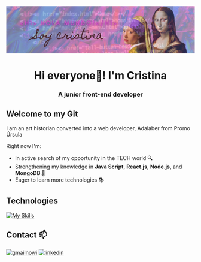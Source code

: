<img src="./images/banner1.png" alt="gif" width="900" />

<h1 align="center">Hi everyone💜! I'm Cristina</h1>
<h3 align="center">A junior front-end developer</h3>

## Welcome to my Git 

I am an art historian converted into a web developer, Adalaber from Promo Úrsula

Right now I'm:

- In active search of my opportunity in the TECH world 🔍
- Strengthening my knowledge in **Java Script**, **React.js**, **Node.js**, and **MongoDB**.🌱
- Eager to learn more technologies 📚

## Technologies

[![My Skills](https://skillicons.dev/icons?i=js,html,css,sass,react,mysql,nodejs,mongodb,git,postman,gulp,figma)](https://skillicons.dev)


## Contact 📫
[![gmailnowi](https://img.shields.io/badge/Gmail-%23EA4335?logo=gmail&logoColor=white)](mailto:rodriguezgar.cris@gmail.com)
[![linkedin](https://img.shields.io/badge/LinkedIn-%230077B5?logo=linkedin&logoColor=white)](https://www.linkedin.com/cristinarodriguezgar)
